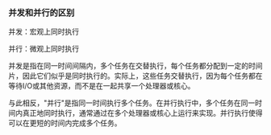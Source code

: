 ### 并发和并行的区别

并发：宏观上同时执行

并行：微观上同时执行


并发是指在同一时间间隔内，多个任务在交替执行，每个任务都分配到一定的时间片，因此它们似乎是同时执行的。实际上，这些任务交替执行，因为每个任务都在等待I/O或其他资源，而不是在一起共享一个处理器或核心。

与此相反，"并行"是指同一时间执行多个任务。在并行执行中，多个任务在同一时间内真正地同时执行，通常通过在多个处理器或核心上运行来实现。并行执行使得可以在更短的时间内完成多个任务。
